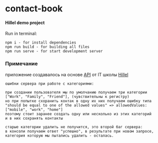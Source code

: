 # contact-book
#### Hillel demo project

Run in terminal:
```base command
npm i - for install dependencies
npm run build - for building all files
npm run serve - for start development server
```
### Примечание

приложение создавалось на основе [API](https://phonebook.hillel.it/) от IT школы [Hillel](https://odessa.ithillel.ua/)  

```base command
ошибки сервера при работе с категориями:

при создании пользователя мы по умолчанию получаем три категории
["Work", "Family", "Friend"], (чувствительны к регистру)
но при попытке схоранить контак в одну их них получаем ошибку типа
"should be equal to one of the allowed values" => allowedValues: ["mobile", "work", "home"]
поэтому стоит заранее создать одну или несколько из этих категорий 
и в них сохранять контакты

старые категории удалить не получится, это второй баг сервера: 
в консоли получаем ответ "успешно", в результате при новом запросе, 
категория которую мы пытались удалить - осталась.
```
